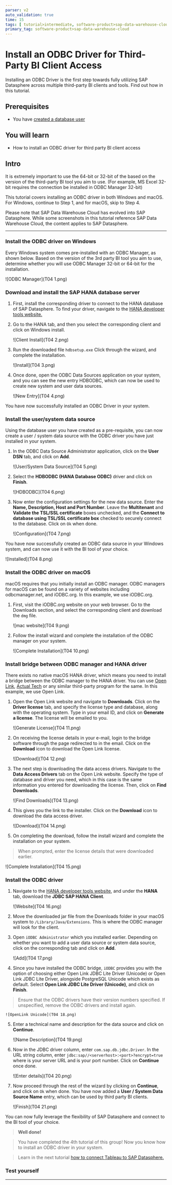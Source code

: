 ```yaml
---
parser: v2
auto_validation: true
time: 15
tags: [ tutorial>intermediate, software-product>sap-data-warehouse-cloud]
primary_tag: software-product>sap-data-warehouse-cloud
---
```


# Install an ODBC Driver for Third-Party BI Client Access
<!-- description --> Installing an ODBC Driver is the first step towards fully utilizing SAP Datasphere across multiple third-party BI clients and tools. Find out how in this tutorial.

## Prerequisites
 - You have [created a database user](data-warehouse-cloud-intro8-create-databaseuser)

## You will learn
  - How to install an ODBC driver for third party BI client access

## Intro
It is extremely important to use the 64-bit or 32-bit of the based on the version of the third-party BI tool you aim to use. (For example, MS Excel 32-bit requires the connection be installed in ODBC Manager 32-bit)

This tutorial covers installing an ODBC driver in both Windows and macOS. For Windows, continue to Step 1, and for macOS, skip to Step 4.

Please note that SAP Data Warehouse Cloud has evolved into SAP Datasphere. While some screenshots in this tutorial reference SAP Data Warehouse Cloud, the content applies to SAP Datasphere.


---

### Install the ODBC driver on Windows


Every Windows system comes pre-installed with an ODBC Manager, as shown below. Based on the version of the 3rd party BI tool you aim to use, determine whether you will use ODBC Manager 32-bit or 64-bit for the installation.

  ![ODBC Manager](T04 1.png)


### Download and install the SAP HANA database server


1.	First, install the corresponding driver to connect to the HANA database of SAP Datasphere. To find your driver, navigate to the [HANA developer tools website.](https://tools.eu1.hana.ondemand.com/#hanatools)

2.	Go to the HANA tab, and then you select the corresponding client and click on Windows install.

    ![Client Install](T04 2.png)

3.	Run the downloaded file `hdbsetup.exe` Click through the wizard, and complete the installation.

    ![Install](T04 3.png)

4.	Once done, open the ODBC Data Sources application on your system, and you can see the new entry HDBODBC, which can now be used to create new system and user data sources.

    ![New Entry](T04 4.png)

You have now successfully installed an ODBC Driver in your system.



### Install the user/system data source


Using the database user you have created as a pre-requisite, you can now create a user / system data source with the ODBC driver you have just installed in your system.

1.	In the ODBC Data Source Administrator application, click on the **User DSN** tab, and click on **Add**.

    ![User/System Data Source](T04 5.png)

2.	Select the **HDBODBC (HANA Database ODBC)** driver and click on **Finish**.

    ![HDBODBC](T04 6.png)

3.	Now enter the configuration settings for the new data source. Enter the **Name, Description, Host and Port Number**. Leave the **Multitenant** and **Validate the TSL/SSL certificate** boxes unchecked, and the **Connect to database using TSL/SSL certificate box** checked to securely connect to the database. Click on `Ok` when done.

    ![Configuration](T04 7.png)

You have now successfully created an ODBC data source in your Windows system, and can now use it with the BI tool of your choice.

  ![Installed](T04 8.png)



### Install the ODBC driver on macOS


macOS requires that you initially install an ODBC manager. ODBC managers for macOS can be found on a variety of websites including odbcmanager.net, and iODBC.org. In this example, we use iODBC.org.

1.	First, visit the iODBC.org website on your web browser. Go to the Downloads section, and select the corresponding client and download the `dmg` file.

    ![mac website](T04 9.png)

2.	Follow the install wizard and complete the installation of the ODBC manager on your system.

    ![Complete Installation](T04 10.png)


### Install bridge between ODBC manager and HANA driver


There exists no native macOS HANA driver, which means you need to install a bridge between the ODBC manager to the HANA driver. You can use [Open Link](https://www.openlinksw.com/), [Actual Tech](https://www.actualtech.com/) or any similar third-party program for the same. In this example, we use Open Link.

1.	Open the Open Link website and navigate to **Downloads**. Click on the **Driver license** tab, and specify the license type and database, along with the operating system. Type in your email ID, and click on **Generate a license**. The license will be emailed to you.

    ![Generate License](T04 11.png)

2.	On receiving the license details in your e-mail, login to the bridge software through the page redirected to in the email. Click on the **Download** icon to download the Open Link license.

    ![Download](T04 12.png)

3.	The next step is downloading the data access drivers. Navigate to the **Data Access Drivers** tab on the Open Link website. Specify the type of database and driver you need, which in this case is the same information you entered for downloading the license. Then, click on **Find Downloads**.

    ![Find Downloads](T04 13.png)

4.	This gives you the link to the installer. Click on the **Download** icon to download the data access driver.

    ![Download](T04 14.png)

5. On completing the download, follow the install wizard and complete the installation on your system.

> When prompted, enter the license details that were downloaded earlier.

  ![Complete Installation](T04 15.png)





### Install the ODBC driver


1.	Navigate to the [HANA developer tools website](https://tools.eu1.hana.ondemand.com/#hanatools), and under the **HANA** tab, download the **JDBC SAP HANA Client**.

    ![Website](T04 16.png)

2.	Move the downloaded jar file from the Downloads folder in your macOS system to `/Library/Java/Extensions`. This is where the ODBC manager will look for the client.

3.	Open `iODBC Administrator` which you installed earlier. Depending on whether you want to add a user data source or system data source, click on the corresponding tab and click on **Add**.

    ![Add](T04 17.png)

4.	Since you have installed the ODBC bridge, `iODBC` provides you with the option of choosing either Open Link JDBC Lite Driver (Unicode) or Open Link JDBC Lite Driver, alongside PostgreSQL Unicode which exists as default. Select **Open Link JDBC Lite Driver (Unicode)**, and click on **Finish**.
>Ensure that the ODBC drivers have their version numbers specified. If unspecified, remove the ODBC drivers and install again.

    ![OpenLink Unicode](T04 18.png)

5.	Enter a technical name and description for the data source and click on **Continue**.

    ![Name Description](T04 19.png)

6.	Now in the JDBC driver column, enter `com.sap.db.jdbc.Driver`. In the URL string column, enter `jdbc:sap//<serverhost>:<port>?encrypt=true` where <serverhost> is your server URL and <port> is your port number. Click on **Continue** once done.

    ![Enter details](T04 20.png)

7.	Now proceed through the rest of the wizard by clicking on **Continue**, and click on `Ok` when done. You have now added a **User / System Data Source Name** entry, which can be used by third party BI clients.

    ![Finish](T04 21.png)

You can now fully leverage the flexibility of SAP Datasphere and connect to the BI tool of your choice.

>**Well done!**

> You have completed the 4th tutorial of this group! Now you know how to install an ODBC driver in your system.

> Learn in the next tutorial [how to connect Tableau to SAP Datasphere.](data-warehouse-cloud-bi5-connect-tableau)



### Test yourself




---
